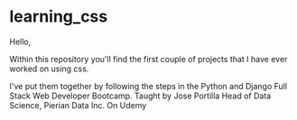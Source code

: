 # learning_css

Hello, 

Within this repository you'll find the first couple of projects that I have ever worked on using css. 

I've put them together by following the steps in the Python and Django Full Stack Web Developer Bootcamp. Taught by Jose Portilla Head of Data Science, Pierian Data Inc. On Udemy
